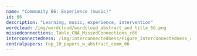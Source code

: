 ```yaml
---
name: "Community 66: Experience (music)"
id: 66
description: "Learning, music, experience, intervention"
wordcloud: /img/wordcloud/wordcloud_abstract_and_title_66.png
missedconnections: Table_CNA_MissedConnections_c66
interconnectedness: /img/interconnectedness/Figure_Interconnectedness_c66.png
centralpapers: top_10_papers_w_abstract_comm_66
---
```

